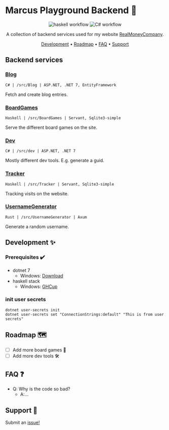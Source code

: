 # Marcus Playground Backend :minidisc:

<div align="center">

![haskell workflow](https://github.com/mackeper/marcus-playground-backend/actions/workflows/haskell.yml/badge.svg)
![C# workflow](https://github.com/mackeper/marcus-playground-backend/actions/workflows/dotnet.yml/badge.svg)

A collection of backend services used for my website [RealMoneyCompany](https://realmoneycompany.com/).

[Development](#development-sparkles) •
[Roadmap](#roadmap-world_map) •
[FAQ](#faq-question) •
[Support](#support-love_letter)  

</div>

## Backend services

### [Blog](./src/Blog/README.md)

`C# | /src/Blog | ASP.NET, .NET 7, EntityFramework`

Fetch and create blog entries.

### [BoardGames](./src/BoardGames/README.md)

`Haskell | /src/BoardGames | Servant, Sqlite3-simple`

Serve the different board games on the site.

### [Dev](./src/Dev/README.md)

`C# | /src/dev | ASP.NET, .NET 7`

Mostly different dev tools. E.g. generate a guid.

### [Tracker](./src/Tracker/README.md)

`Haskell | /src/Tracker | Servant, Sqlite3-simple`

Tracking visits on the website.

### [UsernameGenerator](./src/UsernameGenerator//README.md)

`Rust | /src/UsernameGenerator | Axum`

Generate a random username.

## Development :sparkles:

### Prerequisites :heavy_check_mark:

- dotnet 7
  - Windows: [Download](https://dotnet.microsoft.com/download/dotnet/7.0)
- haskell stack
  - Windows: [GHCup](https://www.haskell.org/ghcup/)

### init user secrets

`dotnet user-secrets init`  
`dotnet user-secrets set "ConnectionStrings:default" "This is from user secrets"`  

## Roadmap :world_map:

- [ ] Add more board games :game_die:
- [ ] Add more dev tools :hammer_and_wrench:

## FAQ :question:

- Q: Why is the code so bad?
  - A:...

## Support :love_letter:

Submit an [issue!](https://github.com/mackeper/marcus-playground-backend/issues/new?assignees=&labels=question&projects=&template=question.yaml&title=%5BQUESTION%5D+%3Ctitle%3E)
